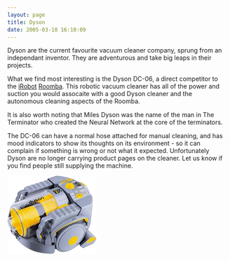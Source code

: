 ```yaml
---
layout: page
title: Dyson
date: 2005-03-18 16:10:09
---
```

Dyson are the current favourite vacuum cleaner company, sprung from an independant inventor. They are adventurous and take big leaps in their projects.

What we find most interesting is the Dyson DC-06, a direct competitor to the <a href="/wiki/irobot.html" title="iRobot">iRobot</a> <a href="/wiki/roomba.html" title="A Robotic vacuum cleaning system">Roomba</a>. This robotic vacuum cleaner has all of the power and suction you would assocaite with a good Dyson cleaner and the autonomous cleaning aspects of the Roomba.

It is also worth noting that Miles Dyson was the name of the man in The Terminator who created the Neural Network at the core of the terminators.

The DC-06 can have a normal hose attached for manual cleaning, and has mood indicators to show its thoughts on its environment - so it can complain if something is wrong or not what it expected. Unfortunately Dyson are no longer carrying product pages on the cleaner. Let us know if you find people still supplying the machine.

<img class="img-responsive" src="/galleries/gallery-1-common-images/191-dysondc06.png"/>

